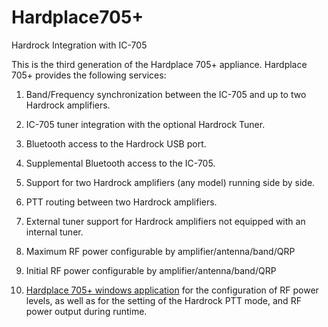 ﻿# Hardplace705+
 Hardrock Integration with IC-705

This is the third generation of the Hardplace 705+ appliance.  Hardplace 705+ provides the following services:

 1. Band/Frequency synchronization between the IC-705 and up to two Hardrock amplifiers.
 
 2. IC-705 tuner integration with the optional Hardrock Tuner.
 
 3. Bluetooth access to the Hardrock USB port.
 
 4. Supplemental Bluetooth access to the IC-705.
 
 5. Support for two Hardrock amplifiers (any model) running side by side.
 
 6. PTT routing between two Hardrock amplifiers.
 
 7. External tuner support for Hardrock amplifiers not equipped with an internal tuner.
 
 8. Maximum RF power configurable by amplifier/antenna/band/QRP
 
 9. Initial RF power configurable by amplifier/antenna/band/QRP
 
 10. [Hardplace 705+ windows application](https://github.com/AC1KM/Hardplace_705_Plus-Control-Panel.git) for the configuration of RF power levels, as well as  for the setting of the Hardrock PTT mode, and RF power output during runtime.



